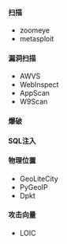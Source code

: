 #### 扫描
- zoomeye
- metasploit

#### 漏洞扫描
- AWVS
- WebInspect
- AppScan
- W9Scan

#### 爆破

#### SQL注入

#### 物理位置
- GeoLiteCity
- PyGeoIP
- Dpkt

#### 攻击向量
- LOIC
